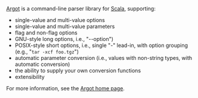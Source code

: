 [Argot][] is a command-line parser library for [Scala][], supporting:

* single-value and multi-value options
* single-value and multi-value parameters
* flag and non-flag options
* GNU-style long options, i.e., "--option")
* POSIX-style short options, i.e., single "-" lead-in, with option
  grouping (e.g., "`tar -xcf foo.tgz`")
* automatic parameter conversion (i.e., values with non-string types,
  with automatic conversion)
* the ability to supply your own conversion functions
* extensibility

For more information, see the [Argot home page][].

[Argot]: http://bmc.github.com/argot/
[Argot home page]: http://bmc.github.com/argot/
[Scala]: http://www.scala-lang.org/
